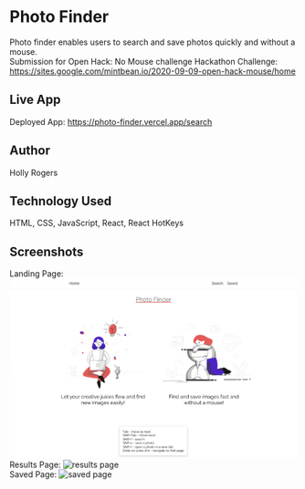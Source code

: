 # Photo Finder

Photo finder enables users to search and save photos quickly and without a mouse.
<br/>
Submission for Open Hack: No Mouse challenge
Hackathon Challenge: https://sites.google.com/mintbean.io/2020-09-09-open-hack-mouse/home

## Live App

Deployed App: https://photo-finder.vercel.app/search

## Author

Holly Rogers

## Technology Used

HTML, CSS, JavaScript, React, React HotKeys

## Screenshots

Landing Page:
<br/>
![landing page image](/public/images/landing.png)
<br/>
Results Page:
![results page](/public/images/results.png)
<br/>
Saved Page:
![saved page](/public/src/images/saved.png)